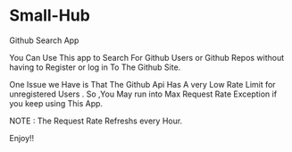 # Small-Hub
Github Search App

You Can Use This app to Search For Github Users or Github Repos without having to Register or log in To The Github Site.

One Issue we Have is That The Github Api Has A very Low Rate Limit for unregistered Users . So ,You May run into Max Request Rate Exception if you keep using This App.

NOTE : The Request Rate Refreshs every Hour.

Enjoy!!
